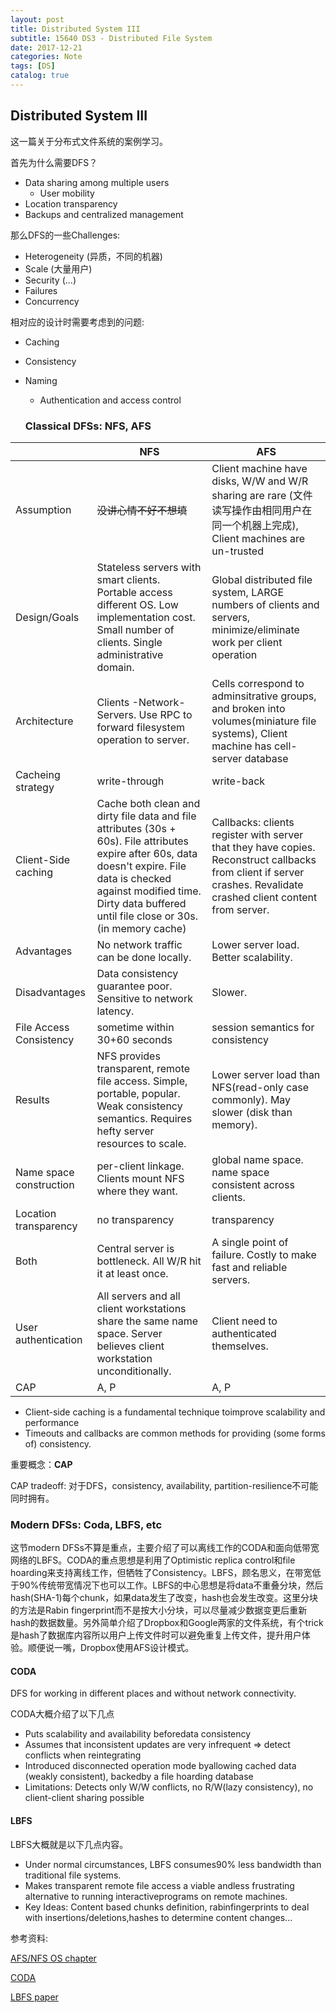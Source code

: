 ```yaml
---
layout: post
title: Distributed System III
subtitle: 15640 DS3 - Distributed File System
date: 2017-12-21
categories: Note
tags: [DS]
catalog: true
---
```


## Distributed System III

这一篇关于分布式文件系统的案例学习。

首先为什么需要DFS？

* Data sharing among multiple users
  * User mobility
* Location transparency
* Backups and centralized management

那么DFS的一些Challenges:

* Heterogeneity (异质，不同的机器)
* Scale (大量用户)
* Security (...)
* Failures
* Concurrency

相对应的设计时需要考虑到的问题:

* Caching
* Consistency
* Naming
  * Authentication and access control

  ### Classical DFSs: NFS, AFS

|                         | NFS                                      | AFS                                      |
| ----------------------- | ---------------------------------------- | ---------------------------------------- |
| Assumption              | ~~没讲心情不好不想填~~                            | Client machine have disks, W/W and W/R sharing are rare (文件读写操作由相同用户在同一个机器上完成), Client machines are un-trusted |
| Design/Goals            | Stateless servers with smart clients. Portable access different OS. Low implementation cost. Small number of clients. Single administrative domain. | Global distributed file system,  LARGE numbers of clients and servers, minimize/eliminate work per client operation |
| Architecture            | Clients -Network-Servers. Use RPC to forward filesystem operation to server. | Cells correspond to adminsitrative groups, and broken into volumes(miniature file systems), Client machine has cell-server database |
| Cacheing strategy       | write-through                            | write-back                               |
| Client-Side caching     | Cache both clean and dirty file data and file attributes (30s + 60s). File attributes expire after 60s, data doesn't expire. File data is checked against modified time. Dirty data buffered until file close or 30s.(in memory cache) | Callbacks: clients register with server that they have copies. Reconstruct callbacks from client if server crashes. Revalidate crashed client content from server. |
| Advantages              | No network traffic can be done locally.  | Lower server load. Better scalability.   |
| Disadvantages           | Data consistency guarantee poor. Sensitive to network latency. | Slower.                                  |
| File Access Consistency | sometime within 30+60 seconds            | session semantics for consistency        |
| Results                 | NFS provides transparent, remote file access. Simple, portable, popular. Weak consistency semantics. Requires hefty server resources to scale. | Lower server load than NFS(read-only case commonly). May slower (disk than memory). |
| Name space construction | per-client linkage. Clients mount NFS where they want. | global name space. name space consistent across clients. |
| Location transparency   | no transparency                          | transparency                             |
| Both                    | Central server is bottleneck. All W/R hit it at least once. | A single point of failure. Costly to make fast and reliable servers. |
| User authentication     | All servers and all client workstations share the same name space. Server believes client workstation unconditionally. | Client need to authenticated themselves. |
| CAP                     | A, P                                     | A, P                                     |

* Client-side caching is a fundamental technique toimprove scalability and performance
* Timeouts and callbacks are common methods for providing (some forms of) consistency.

重要概念：**CAP**		

CAP tradeoff: 对于DFS，consistency, availability, partition-resilience不可能同时拥有。

### Modern DFSs: Coda, LBFS, etc

这节modern DFSs不算是重点，主要介绍了可以离线工作的CODA和面向低带宽网络的LBFS。CODA的重点思想是利用了Optimistic replica control和file hoarding来支持离线工作，但牺牲了Consistency。LBFS，顾名思义，在带宽低于90%传统带宽情况下也可以工作。LBFS的中心思想是将data不重叠分块，然后hash(SHA-1)每个chunk，如果data发生了改变，hash也会发生改变。这里分块的方法是Rabin fingerprint而不是按大小分块，可以尽量减少数据变更后重新hash的数据数量。另外简单介绍了Dropbox和Google两家的文件系统，有个trick是hash了数据库内容所以用户上传文件时可以避免重复上传文件，提升用户体验。顺便说一嘴，Dropbox使用AFS设计模式。

#### CODA

DFS for working in different places and without network connectivity. 

CODA大概介绍了以下几点

* Puts scalability and availability beforedata consistency
* Assumes that inconsistent updates are very infrequent => detect conflicts when reintegrating
* Introduced disconnected operation mode byallowing cached data (weakly consistent), backedby a file hoarding database
* Limitations: Detects only W/W conflicts, no R/W(lazy consistency), no client-client sharing possible

#### LBFS

LBFS大概就是以下几点内容。

* Under normal circumstances, LBFS consumes90% less bandwidth than traditional file systems.
* Makes transparent remote file access a viable andless frustrating alternative to running interactiveprograms on remote machines.
* Key Ideas: Content based chunks definition, rabinfingerprints to deal with insertions/deletions,hashes to determine content changes...




参考资料:

[AFS/NFS OS chapter](http://pages.cs.wisc.edu/~remzi/OSTEP/)

[CODA](http://www.coda.cs.cmu.edu/about.html)

[LBFS paper](https://pdos.csail.mit.edu/papers/lbfs:sosp01/lbfs.pdf)